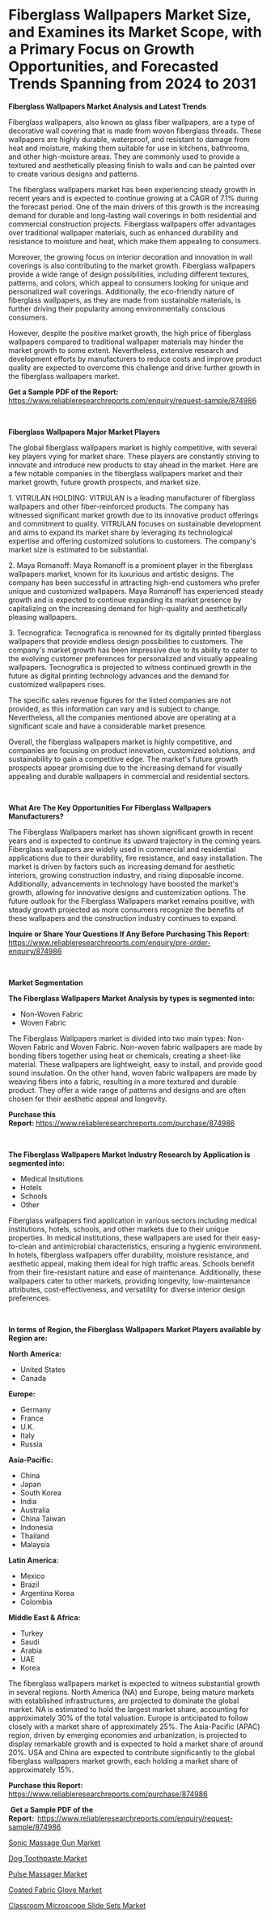 <p><h1>Fiberglass Wallpapers Market Size, and Examines its Market Scope, with a Primary Focus on Growth Opportunities, and Forecasted Trends Spanning from 2024 to 2031</h1></p><p><strong>Fiberglass Wallpapers Market Analysis and Latest Trends</strong></p>
<p><p>Fiberglass wallpapers, also known as glass fiber wallpapers, are a type of decorative wall covering that is made from woven fiberglass threads. These wallpapers are highly durable, waterproof, and resistant to damage from heat and moisture, making them suitable for use in kitchens, bathrooms, and other high-moisture areas. They are commonly used to provide a textured and aesthetically pleasing finish to walls and can be painted over to create various designs and patterns.</p><p>The fiberglass wallpapers market has been experiencing steady growth in recent years and is expected to continue growing at a CAGR of 7.1% during the forecast period. One of the main drivers of this growth is the increasing demand for durable and long-lasting wall coverings in both residential and commercial construction projects. Fiberglass wallpapers offer advantages over traditional wallpaper materials, such as enhanced durability and resistance to moisture and heat, which make them appealing to consumers.</p><p>Moreover, the growing focus on interior decoration and innovation in wall coverings is also contributing to the market growth. Fiberglass wallpapers provide a wide range of design possibilities, including different textures, patterns, and colors, which appeal to consumers looking for unique and personalized wall coverings. Additionally, the eco-friendly nature of fiberglass wallpapers, as they are made from sustainable materials, is further driving their popularity among environmentally conscious consumers.</p><p>However, despite the positive market growth, the high price of fiberglass wallpapers compared to traditional wallpaper materials may hinder the market growth to some extent. Nevertheless, extensive research and development efforts by manufacturers to reduce costs and improve product quality are expected to overcome this challenge and drive further growth in the fiberglass wallpapers market.</p></p>
<p><strong>Get a Sample PDF of the Report:&nbsp;</strong> <a href="https://www.reliableresearchreports.com/enquiry/request-sample/874986">https://www.reliableresearchreports.com/enquiry/request-sample/874986</a></p>
<p>&nbsp;</p>
<p><strong>Fiberglass Wallpapers Major Market Players</strong></p>
<p><p>The global fiberglass wallpapers market is highly competitive, with several key players vying for market share. These players are constantly striving to innovate and introduce new products to stay ahead in the market. Here are a few notable companies in the fiberglass wallpapers market and their market growth, future growth prospects, and market size.</p><p>1. VITRULAN HOLDING: VITRULAN is a leading manufacturer of fiberglass wallpapers and other fiber-reinforced products. The company has witnessed significant market growth due to its innovative product offerings and commitment to quality. VITRULAN focuses on sustainable development and aims to expand its market share by leveraging its technological expertise and offering customized solutions to customers. The company's market size is estimated to be substantial.</p><p>2. Maya Romanoff: Maya Romanoff is a prominent player in the fiberglass wallpapers market, known for its luxurious and artistic designs. The company has been successful in attracting high-end customers who prefer unique and customized wallpapers. Maya Romanoff has experienced steady growth and is expected to continue expanding its market presence by capitalizing on the increasing demand for high-quality and aesthetically pleasing wallpapers.</p><p>3. Tecnografica: Tecnografica is renowned for its digitally printed fiberglass wallpapers that provide endless design possibilities to customers. The company's market growth has been impressive due to its ability to cater to the evolving customer preferences for personalized and visually appealing wallpapers. Tecnografica is projected to witness continued growth in the future as digital printing technology advances and the demand for customized wallpapers rises.</p><p>The specific sales revenue figures for the listed companies are not provided, as this information can vary and is subject to change. Nevertheless, all the companies mentioned above are operating at a significant scale and have a considerable market presence.</p><p>Overall, the fiberglass wallpapers market is highly competitive, and companies are focusing on product innovation, customized solutions, and sustainability to gain a competitive edge. The market's future growth prospects appear promising due to the increasing demand for visually appealing and durable wallpapers in commercial and residential sectors.</p></p>
<p>&nbsp;</p>
<p><strong>What Are The Key Opportunities For Fiberglass Wallpapers Manufacturers?</strong></p>
<p><p>The Fiberglass Wallpapers market has shown significant growth in recent years and is expected to continue its upward trajectory in the coming years. Fiberglass wallpapers are widely used in commercial and residential applications due to their durability, fire resistance, and easy installation. The market is driven by factors such as increasing demand for aesthetic interiors, growing construction industry, and rising disposable income. Additionally, advancements in technology have boosted the market's growth, allowing for innovative designs and customization options. The future outlook for the Fiberglass Wallpapers market remains positive, with steady growth projected as more consumers recognize the benefits of these wallpapers and the construction industry continues to expand.</p></p>
<p><strong>Inquire or Share Your Questions If Any Before Purchasing This Report:</strong> <a href="https://www.reliableresearchreports.com/enquiry/pre-order-enquiry/874986">https://www.reliableresearchreports.com/enquiry/pre-order-enquiry/874986</a></p>
<p>&nbsp;</p>
<p><strong>Market Segmentation</strong></p>
<p><strong>The Fiberglass Wallpapers Market Analysis by types is segmented into:</strong></p>
<p><ul><li>Non-Woven Fabric</li><li>Woven Fabric</li></ul></p>
<p><p>The Fiberglass Wallpapers market is divided into two main types: Non-Woven Fabric and Woven Fabric. Non-woven fabric wallpapers are made by bonding fibers together using heat or chemicals, creating a sheet-like material. These wallpapers are lightweight, easy to install, and provide good sound insulation. On the other hand, woven fabric wallpapers are made by weaving fibers into a fabric, resulting in a more textured and durable product. They offer a wide range of patterns and designs and are often chosen for their aesthetic appeal and longevity.</p></p>
<p><strong>Purchase this Report:&nbsp;</strong><a href="https://www.reliableresearchreports.com/purchase/874986">https://www.reliableresearchreports.com/purchase/874986</a></p>
<p>&nbsp;</p>
<p><strong>The Fiberglass Wallpapers Market Industry Research by Application is segmented into:</strong></p>
<p><ul><li>Medical Insitutions</li><li>Hotels</li><li>Schools</li><li>Other</li></ul></p>
<p><p>Fiberglass wallpapers find application in various sectors including medical institutions, hotels, schools, and other markets due to their unique properties. In medical institutions, these wallpapers are used for their easy-to-clean and antimicrobial characteristics, ensuring a hygienic environment. In hotels, fiberglass wallpapers offer durability, moisture resistance, and aesthetic appeal, making them ideal for high traffic areas. Schools benefit from their fire-resistant nature and ease of maintenance. Additionally, these wallpapers cater to other markets, providing longevity, low-maintenance attributes, cost-effectiveness, and versatility for diverse interior design preferences.</p></p>
<p>&nbsp;</p>
<p><strong>In terms of Region, the Fiberglass Wallpapers Market Players available by Region are:</strong></p>
<p>
    <p> <strong> North America: </strong>
        <ul>
            <li>United States</li>
            <li>Canada</li>
        </ul>
        </p> 
    <p> <strong> Europe: </strong>
        <ul>
            <li>Germany</li>
            <li>France</li>
            <li>U.K.</li>
            <li>Italy</li>
            <li>Russia</li>
        </ul>
        </p> 
    <p> <strong> Asia-Pacific: </strong>
        <ul>
            <li>China</li>
            <li>Japan</li>
            <li>South Korea</li>
            <li>India</li>
            <li>Australia</li>
            <li>China Taiwan</li>
            <li>Indonesia</li>
            <li>Thailand</li>
            <li>Malaysia</li>
        </ul>
        </p> 
    <p> <strong> Latin America: </strong>
        <ul>
            <li>Mexico</li>
            <li>Brazil</li>
            <li>Argentina Korea</li>
            <li>Colombia</li>
        </ul>
        </p> 
    <p> <strong> Middle East & Africa: </strong>
        <ul>
            <li>Turkey</li>
            <li>Saudi</li>
            <li>Arabia</li>
            <li>UAE</li>
            <li>Korea</li>
        </ul>
    </p>
    </p>
<p><p>The fiberglass wallpapers market is expected to witness substantial growth in several regions. North America (NA) and Europe, being mature markets with established infrastructures, are projected to dominate the global market. NA is estimated to hold the largest market share, accounting for approximately 30% of the total valuation. Europe is anticipated to follow closely with a market share of approximately 25%. The Asia-Pacific (APAC) region, driven by emerging economies and urbanization, is projected to display remarkable growth and is expected to hold a market share of around 20%. USA and China are expected to contribute significantly to the global fiberglass wallpapers market growth, each holding a market share of approximately 15%.</p></p>
<p><strong>Purchase this Report: </strong><a href="https://www.reliableresearchreports.com/purchase/874986">https://www.reliableresearchreports.com/purchase/874986</a></p>
<p>&nbsp;<strong>Get a Sample PDF of the Report:&nbsp;&nbsp;</strong><a href="https://www.reliableresearchreports.com/enquiry/request-sample/874986">https://www.reliableresearchreports.com/enquiry/request-sample/874986</a></p>
<p><strong></strong></p>
<p><p><a href="https://medium.com/@joshuajackson1010/decoding-sonic-massage-gun-market-metrics-market-share-trends-and-growth-patterns-d6587720f4c0">Sonic Massage Gun Market</a></p><p><a href="https://medium.com/@joshuajackson1010/dog-toothpaste-market-trends-and-market-analysis-forecasted-for-period-2024-2031-851440663d19">Dog Toothpaste Market</a></p><p><a href="https://medium.com/@joshuajackson1010/pulse-massager-market-trends-forecast-and-competitive-analysis-to-2031-f28a7c5c8a31">Pulse Massager Market</a></p><p><a href="https://github.com/laholand/Market-Research-Report-List-1/blob/main/coated-fabric-glove-market.md">Coated Fabric Glove Market</a></p><p><a href="https://github.com/angelajermaine/Market-Research-Report-List-1/blob/main/classroom-microscope-slide-sets-market.md">Classroom Microscope Slide Sets Market</a></p></p>